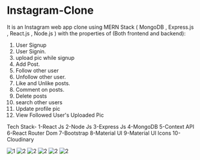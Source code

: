 

# Instagram-Clone
 It is an Instagram web app clone using MERN Stack ( MongoDB , Express.js , React.js , Node.js ) with the properties of (Both frontend and backend):
1. User Signup 
2. User Signin.
3. upload pic while signup
4. Add Post.
5. Follow other user
6.  Unfollow other user.
7. Like and Unlike posts.
8. Comment on posts.
9. Delete posts
10. search other users
11. Update profile pic
12. View Followed User's Uploaded Pic


Tech Stack-
  1-React Js
  2-Node Js
  3-Express Js
  4-MongoDB
  5-Context API
  6-React Router Dom
  7-Bootstrap
  8-Material UI
  9-Material UI Icons
  10-Cloudinary


![1](https://user-images.githubusercontent.com/71556166/130322704-78f764ac-5167-491b-b62d-c4a757660f2f.png)
![2](https://user-images.githubusercontent.com/71556166/130322738-780afcb9-60de-4561-9486-b0e912b81dd8.png)
![2](https://user-images.githubusercontent.com/71556166/130322850-652447a0-2649-421b-b57e-886fe837f1d5.png)
![2](https://user-images.githubusercontent.com/71556166/130322919-fc7cffc9-cb32-4d05-978e-9334c4390b15.png)
![2](https://user-images.githubusercontent.com/71556166/130322971-cab62d3c-e32e-4018-9502-1d86bca8f032.png)
![2](https://user-images.githubusercontent.com/71556166/130323006-c9396419-ba47-41a7-803c-78ce528fff6c.png)




